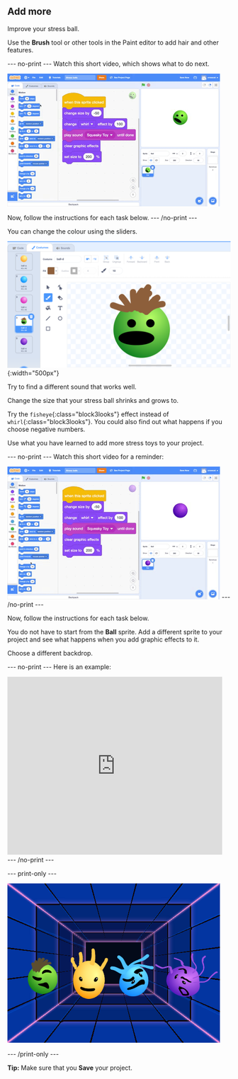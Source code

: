 ## Add more

Improve your stress ball. 

Use the **Brush** tool or other tools in the Paint editor to add hair and other features.

--- no-print ---
Watch this short video, which shows what to do next.

![screenshot](images/balls-step7.gif) 

Now, follow the instructions for each task below.
--- /no-print ---

You can change the colour using the sliders. 

![screenshot](images/balls-brush-paint.png){:width="500px"}

Try to find a different sound that works well. 

Change the size that your stress ball shrinks and grows to.

Try the `fisheye`{:class="block3looks"} effect instead of `whirl`{:class="block3looks"}. You could also find out what happens if you choose negative numbers.

Use what you have learned to add more stress toys to your project. 

--- no-print ---
Watch this short video for a reminder:

![screenshot](images/balls-challenge2.gif) 
--- /no-print ---

Now, follow the instructions for each task below.

You do not have to start from the **Ball** sprite. Add a different sprite to your project and see what happens when you add graphic effects to it. 

Choose a different backdrop.

--- no-print ---
Here is an example:

<div class="scratch-preview">
  <iframe src="https://scratch.mit.edu/projects/403409939/embed" allowtransparency="true" width="485" height="402" frameborder="0" scrolling="no" allowfullscreen></iframe>
</div>
--- /no-print ---

--- print-only ---

![Complete project](images/balls-challenge-static.png)

--- /print-only ---

__Tip:__ Make sure that you **Save** your project.
